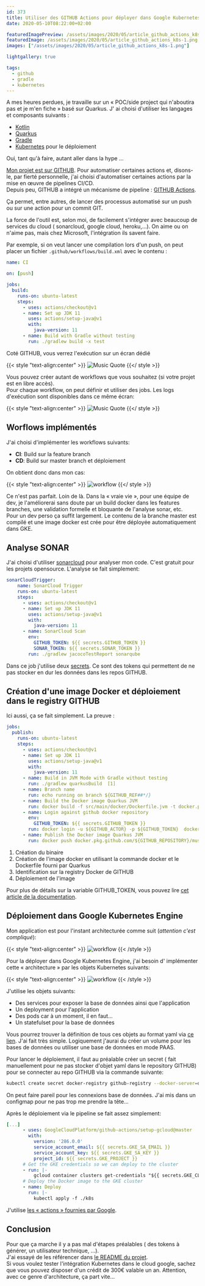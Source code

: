 ```yaml
---
id: 373
title: Utiliser des GITHUB Actions pour déployer dans Google Kubernetes Engine
date: 2020-05-10T08:22:00+02:00

featuredImagePreview: /assets/images/2020/05/article_github_actions_k8s-1.png
featuredImage: /assets/images/2020/05/article_github_actions_k8s-1.png
images: ["/assets/images/2020/05/article_github_actions_k8s-1.png"]

lightgallery: true

tags:
  - github
  - gradle
  - kubernetes
---
```

A mes heures perdues, je travaille sur un « POC/side project qui n'aboutira pas et je m'en fiche » basé sur Quarkus. J' ai choisi d'utiliser les langages et composants suivants :

  * [Kotlin](https://kotlinlang.org/)
  * [Quarkus](http://quarkus.io/)
  * [Gradle](https://gradle.org/)
  * [Kubernetes](http://kubernetes.io/) pour le déploiement

Oui, tant qu'à faire, autant aller dans la hype &#8230;

[Mon projet est sur GITHUB](https://github.com/alexandre-touret/music-quote). Pour automatiser certaines actions et, disons-le, par fierté personnelle, j'ai choisi d'automatiser certaines actions par la mise en œuvre de pipelines CI/CD.  
Depuis peu, GITHUB a intégré un mécanisme de pipeline : [GITHUB Actions](https://github.com/features/actions).

Ça permet, entre autres, de lancer des processus automatisé sur un push ou sur une action pour un commit GIT.

La force de l'outil est, selon moi, de facilement s'intégrer avec beaucoup de services du cloud ( sonarcloud, google cloud, heroku,…). On aime ou on n'aime pas, mais chez Microsoft, l'intégration ils savent faire.

Par exemple, si on veut lancer une compilation lors d'un push, on peut placer un fichier ``.github/workflows/build.xml`` avec le contenu :

```yaml
name: CI

on: [push]

jobs:
  build:
    runs-on: ubuntu-latest
    steps:
      - uses: actions/checkout@v1
      - name: Set up JDK 11
        uses: actions/setup-java@v1
        with:
          java-version: 11
      - name: Build with Gradle without testing
        run: ./gradlew build -x test
```


Coté GITHUB, vous verrez l'exécution sur un écran dédié

{{< style "text-align:center" >}}
![Music Quote](/assets/images/2020/05/screenshot_2020-05-08-alexandre-touret-music-quote.png)
{{</ style >}}

Vous pouvez créer autant de workflows que vous souhaitez (si votre projet est en libre accès).  
Pour chaque workflow, on peut définir et utiliser des jobs. Les logs d'exécution sont disponibles dans ce même écran:

{{< style "text-align:center" >}}
![Music Quote](/assets/images/2020/05/screenshot_2020-05-09-alexandre-touret-music-quote.png)
{{</ style >}}

## Worflows implémentés

J'ai choisi d'implémenter les workflows suivants:

  * **CI**: Build sur la feature branch
  * **CD**: Build sur master branch et déploiement

On obtient donc dans mon cas:

{{< style "text-align:center" >}}
![workflow](/assets/images/2020/05/workflow.png)
{{</ style >}}

Ce n'est pas parfait. Loin de là. Dans la « vraie vie », pour une équipe de dev, je l'améliorerai sans doute par un build docker dans les features branches, une validation formelle et bloquante de l'analyse sonar, etc.  
Pour un dev perso ça suffit largement. Le contenu de la branche master est compilé et une image docker est crée pour être déployée automatiquement dans GKE.

## Analyse SONAR

J'ai choisi d'utiliser [sonarcloud](http://sonarcloud.io/) pour analyser mon code. C'est gratuit pour les projets opensource. L'analyse se fait simplement:

```yaml
sonarCloudTrigger:
    name: SonarCloud Trigger
    runs-on: ubuntu-latest
    steps:
      - uses: actions/checkout@v1
      - name: Set up JDK 11
        uses: actions/setup-java@v1
        with:
          java-version: 11
      - name: SonarCloud Scan
        env:
          GITHUB_TOKEN: ${{ secrets.GITHUB_TOKEN }}
          SONAR_TOKEN: ${{ secrets.SONAR_TOKEN }}
        run: ./gradlew jacocoTestReport sonarqube

```


Dans ce job j'utilise deux [secrets](https://help.github.com/en/actions/configuring-and-managing-workflows/creating-and-storing-encrypted-secrets). Ce sont des tokens qui permettent de ne pas stocker en dur les données dans les repos GITHUB.

## Création d'une image Docker et déploiement dans le registry GITHUB

Ici aussi, ça se fait simplement. La preuve :

```yaml
jobs:
  publish:
    runs-on: ubuntu-latest
    steps:
      - uses: actions/checkout@v1
      - name: Set up JDK 11
        uses: actions/setup-java@v1
        with:
          java-version: 11
      - name: Build in JVM Mode with Gradle without testing
        run: ./gradlew quarkusBuild  [1]
      - name: Branch name
        run: echo running on branch ${GITHUB_REF##*/}
      - name: Build the Docker image Quarkus JVM
        run: docker build -f src/main/docker/Dockerfile.jvm -t docker.pkg.github.com/${GITHUB_REPOSITORY}/music-quote-jvm:latest .  [2]
      - name: Login against github docker repository
        env:
          GITHUB_TOKEN: ${{ secrets.GITHUB_TOKEN }}
        run: docker login -u ${GITHUB_ACTOR} -p ${GITHUB_TOKEN}  docker.pkg.github.com   [3]
      - name: Publish the Docker image Quarkus JVM
        run: docker push docker.pkg.github.com/${GITHUB_REPOSITORY}/music-quote-jvm:latest  [4]
```


  1. Création du binaire
  2. Création de l'image docker en utilisant la commande docker et le Dockerfile fourni par Quarkus
  3. Identification sur la registry Docker de GITHUB
  4. Déploiement de l'image

Pour plus de détails sur la variable GITHUB_TOKEN, vous pouvez lire [cet article de la documentation](https://help.github.com/en/actions/configuring-and-managing-workflows/authenticating-with-the-github_token).

## Déploiement dans Google Kubernetes Engine

Mon application est pour l'instant architecturée comme suit (_attention c'est compliqué_):

{{< style "text-align:center" >}}
![workflow](/assets/images/2020/05/application-1.png)
{{< /style >}}

Pour la déployer dans Google Kubernetes Engine, j'ai besoin d' implémenter cette « architecture » par les objets Kubernetes suivants:

{{< style "text-align:center" >}}
![workflow](/assets/images/2020/05/application_gke.png)
{{< /style >}}

J'utilise les objets suivants:

  * Des services pour exposer la base de données ainsi que l'application
  * Un deployment pour l'application
  * Des pods car à un moment, il en faut&#8230;
  * Un statefulset pour la base de données

Vous pourrez trouver la définition de tous ces objets au format yaml via [ce lien](https://github.com/alexandre-touret/music-quote/tree/master/k8s). J'ai fait très simple. Logiquement j'aurai du créer un volume pour les bases de données ou utiliser une base de données en mode PAAS.

Pour lancer le déploiement, il faut au préalable créer un secret ( fait manuellement pour ne pas stocker d'objet yaml dans le repository GITHUB) pour se connecter au repo GITHUB via la commande suivante:

```bash
kubectl create secret docker-registry github-registry --docker-server=docker.pkg.github.com --docker-username=USER--docker-password=PASSWORD --docker-email=EMAIL
```
On peut faire pareil pour les connexions base de données. J'ai mis dans un configmap pour ne pas trop me prendre la tête&#8230;

Après le déploiement via le pipeline se fait assez simplement:

```yaml
[...]
      - uses: GoogleCloudPlatform/github-actions/setup-gcloud@master
        with:
          version: '286.0.0'
          service_account_email: ${{ secrets.GKE_SA_EMAIL }}
          service_account_key: ${{ secrets.GKE_SA_KEY }}
          project_id: ${{ secrets.GKE_PROJECT }}
      # Get the GKE credentials so we can deploy to the cluster
      - run: |-
          gcloud container clusters get-credentials "${{ secrets.GKE_CLUSTER }}" --zone "${{ secrets.GKE_ZONE }}"
      # Deploy the Docker image to the GKE cluster
      - name: Deploy
        run: |-
          kubectl apply -f ./k8s     
```


J'utilise [les « actions » fournies par Google](https://github.com/GoogleCloudPlatform/github-actions). 

## Conclusion

Pour que ça marche il y a pas mal d'étapes préalables ( des tokens à générer, un utilisateur technique, &#8230;).  
J'ai essayé de les référencer dans [le README du projet](https://github.com/alexandre-touret/music-quote).  
Si vous voulez tester l'intégration Kubernetes dans le cloud google, sachez que vous pouvez disposer d'un crédit de 300€ valable un an. Attention, avec ce genre d'architecture, ça part vite&#8230;